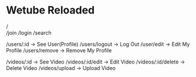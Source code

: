 # Wetube Reloaded

/  
/join
/login
/search

/users/:id -> See User(Profile)
/users/logout -> Log Out
/user/edit -> Edit My Profile
/users/remove -> Remove My Profile

/videos/:id -> See Video
/videos/:id/edit -> Edit Video
/videos/:id/delete -> Delete Video
/videos/upload -> Upload Video